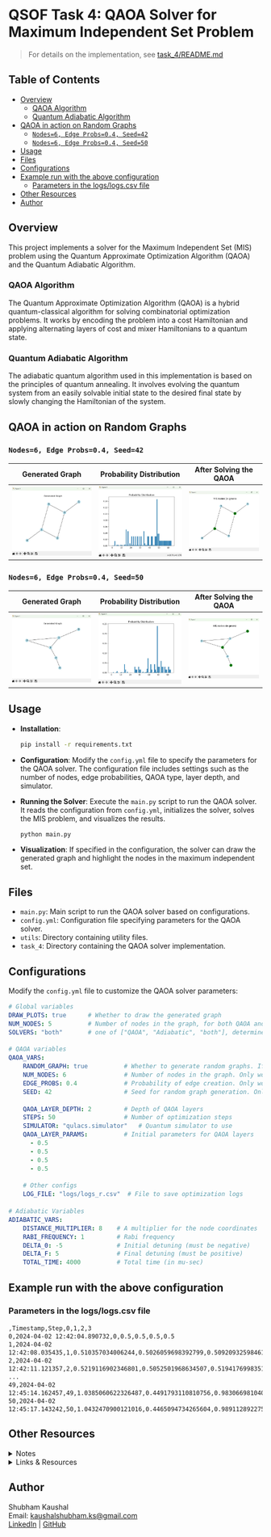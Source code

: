 # QSOF Task 4: QAOA Solver for Maximum Independent Set Problem <!-- omit from toc -->

> For details on the implementation, see [task_4/README.md](task_4/README.md)

## Table of Contents <!-- omit from toc -->
- [Overview](#overview)
  - [QAOA Algorithm](#qaoa-algorithm)
  - [Quantum Adiabatic Algorithm](#quantum-adiabatic-algorithm)
- [QAOA in action on Random Graphs](#qaoa-in-action-on-random-graphs)
  - [`Nodes=6, Edge Probs=0.4, Seed=42`](#nodes6-edge-probs04-seed42)
  - [`Nodes=6, Edge Probs=0.4, Seed=50`](#nodes6-edge-probs04-seed50)
- [Usage](#usage)
- [Files](#files)
- [Configurations](#configurations)
- [Example run with the above configuration](#example-run-with-the-above-configuration)
  - [Parameters in the logs/logs.csv file](#parameters-in-the-logslogscsv-file)
- [Other Resources](#other-resources)
- [Author](#author)

## Overview

This project implements a solver for the Maximum Independent Set (MIS) problem using the Quantum Approximate Optimization Algorithm (QAOA) and the Quantum Adiabatic Algorithm. 

### QAOA Algorithm
The Quantum Approximate Optimization Algorithm (QAOA) is a hybrid quantum-classical algorithm for solving combinatorial optimization problems. It works by encoding the problem into a cost Hamiltonian and applying alternating layers of cost and mixer Hamiltonians to a quantum state.

### Quantum Adiabatic Algorithm

The adiabatic quantum algorithm used in this implementation is based on the principles of quantum annealing. It involves evolving the quantum system from an easily solvable initial state to the desired final state by slowly changing the Hamiltonian of the system.


## QAOA in action on Random Graphs

### `Nodes=6, Edge Probs=0.4, Seed=42`

|       Generated Graph        |  Probability Distribution   |      After Solving the QAOA      |
| :--------------------------: | :-------------------------: | :------------------------------: |
| ![](images/qaoa_gg6_s42.jpg) | ![](images/qaoa_pd_s42.jpg) | ![](images/qaoa_gg6_s42_sol.jpg) |

### `Nodes=6, Edge Probs=0.4, Seed=50`

|       Generated Graph        |  Probability Distribution   |      After Solving the QAOA      |
| :--------------------------: | :-------------------------: | :------------------------------: |
| ![](images/qaoa_gg6_s50.jpg) | ![](images/qaoa_pd_s50.jpg) | ![](images/qaoa_gg6_s50_sol.jpg) |


## Usage

- **Installation**: 
    ```bash
    pip install -r requirements.txt
    ```

- **Configuration**: Modify the `config.yml` file to specify the parameters for the QAOA solver. The configuration file includes settings such as the number of nodes, edge probabilities, QAOA type, layer depth, and simulator.

- **Running the Solver**: Execute the `main.py` script to run the QAOA solver. It reads the configuration from `config.yml`, initializes the solver, solves the MIS problem, and visualizes the results.
    ```python 
    python main.py
    ```

- **Visualization**: If specified in the configuration, the solver can draw the generated graph and highlight the nodes in the maximum independent set.

## Files

- `main.py`: Main script to run the QAOA solver based on configurations.
- `config.yml`: Configuration file specifying parameters for the QAOA solver.
- `utils`: Directory containing utility files.
- `task_4`: Directory containing the QAOA solver implementation.

## Configurations

Modify the `config.yml` file to customize the QAOA solver parameters:

```yaml
# Global variables
DRAW_PLOTS: true      # Whether to draw the generated graph
NUM_NODES: 5          # Number of nodes in the graph, for both QAOA and Adiabatic solvers
SOLVERS: "both"       # one of ["QAOA", "Adiabatic", "both"], determines which solver to run

# QAOA variables
QAOA_VARS:
    RANDOM_GRAPH: true          # Whether to generate random graphs. If true, then global NUM_NODES is overridden
    NUM_NODES: 6                # Number of nodes in the graph. Only works if RANDOM_GRAPH is true.
    EDGE_PROBS: 0.4             # Probability of edge creation. Only works if RANDOM_GRAPH is true.
    SEED: 42                    # Seed for random graph generation. Only works if RANDOM_GRAPH is true.
    
    QAOA_LAYER_DEPTH: 2         # Depth of QAOA layers
    STEPS: 50                   # Number of optimization steps
    SIMULATOR: "qulacs.simulator"   # Quantum simulator to use
    QAOA_LAYER_PARAMS:          # Initial parameters for QAOA layers
      - 0.5
      - 0.5
      - 0.5
      - 0.5

    # Other configs
    LOG_FILE: "logs/logs_r.csv"  # File to save optimization logs

# Adiabatic Variables
ADIABATIC_VARS:
    DISTANCE_MULTIPLIER: 8    # A multiplier for the node coordinates
    RABI_FREQUENCY: 1         # Rabi frequency
    DELTA_0: -5               # Initial detuning (must be negative)
    DELTA_F: 5                # Final detuning (must be positive)
    TOTAL_TIME: 4000          # Total time (in mu-sec)
```

## Example run with the above configuration

### Parameters in the logs/logs.csv file

```csv
,Timestamp,Step,0,1,2,3
0,2024-04-02 12:42:04.890732,0,0.5,0.5,0.5,0.5
1,2024-04-02 12:42:08.035435,1,0.510357034006244,0.5026059698392799,0.5092093259846123,0.5155158580791361
2,2024-04-02 12:42:11.121357,2,0.5219116902346801,0.5052501968634507,0.5194176998351191,0.5326101938158814
...
49,2024-04-02 12:45:14.162457,49,1.0385060622326487,0.4491793110810756,0.9830669810401744,1.0036347209165255
50,2024-04-02 12:45:17.143242,50,1.0432470900121016,0.4465094734265604,0.9891128922752848,1.0018932429733522

```

## Other Resources
<details>
<summary>Notes</summary>
- Generate requirements.txt

```bash
# create requirements.txt
python -m pipreqs.pipreqs --ignore _env_ --force
```
</details>

<details>
    <summary>Links & Resources</summary>
    <ul>
        <li>
            References from source: <a href=https://pulser.readthedocs.io/en/stable/index.html>Pulser</a>| <a href=https://queracomputing.github.io/Bloqade.jl/dev/>Bloqade</a>
        </li>
        <li><a href=https://en.wikipedia.org/wiki/Maximal_independent_set>Wikipedia - Maximal Independent Set</a></li>
        <li>
            <a href=https://www.quera.com/glossary/maximum-independent-set> QuEra - Maximum Independent Set</a>
        </li>
        <li>
            <a href=https://networkx.org/documentation/stable/reference/algorithms/generated/networkx.algorithms.mis.maximal_independent_set.html>NetworkX - Maximal Independent Set</a>
        </li>
        <li>
            <a href=https://ali-ibrahim137.github.io/competitive/programming/2020/01/02/maximum-independent-set-in-bipartite-graphs.html>GitHub page on Maximum Independent set in Bipartite Graphs</a>
        </li>
        <li>
            <a href=https://docs.classiq.io/latest/tutorials/applications/optimization/max-independent-set/max-independent-set/>Classiq - MIS</a>
        </li>
        <li>
        <a href=https://www.youtube.com/watch?v=csgEVurrBpU>Adiabatic Quantum Computing - Peter Wittek</a>
        </li>
    </ul>
</details>


## Author

Shubham Kaushal <br>
Email: kaushalshubham.ks@gmail.com <br>
[LinkedIn](https://www.linkedin.com/in/kaushalshubham/) | [GitHub](https://github.com/shubhamkaushal765)
